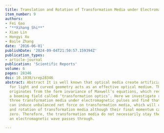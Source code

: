 ```yaml
---
title: Translation and Rotation of Transformation Media under Electromagnetic Pulse
item_number: 9
authors:
- Fei Gao
- "**Xihang Shi**"
- Xiao Lin
- Hongyi Xu
- Baile Zhang
date: '2016-06-01'
publishDate: '2024-09-04T21:50:57.159394Z'
publication_types:
- article-journal
publication: 'Scientific Reports'
volume: 6
pages: 28346 
doi: 10.1038/srep28346
abstract: Abstract It is well known that optical media create artificial geometry
  for light and curved geometry acts as an effective optical medium. This correspondence
  originates from the form invariance of Maxwell’s equations, which recently has spawned
  a booming field called ‘transformation optics’. Here we investigate responses of
  three transformation media under electromagnetic pulses and find that pulse radiation
  can induce unbalanced net force on transformation media, which will cause translation
  and rotation of transformation media although their final momentum can still be
  zero. Therefore, the transformation media do not necessarily stay the same after
  an electromagnetic wave passes through.

---
```

